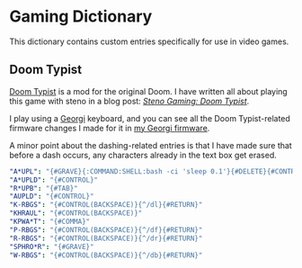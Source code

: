 # Gaming Dictionary

This dictionary contains custom entries specifically for use in video games.

## Doom Typist

[Doom Typist][] is a mod for the original Doom. I have written all about playing
this game with steno in a blog post: _[Steno Gaming: Doom Typist][]_.

I play using a [Georgi][] keyboard, and you can see all the Doom Typist-related
firmware changes I made for it in [my Georgi firmware][].

A minor point about the dashing-related entries is that I have made sure that
before a dash occurs, any characters already in the text box get erased.

```yaml
"A*UPL": "{#GRAVE}{:COMMAND:SHELL:bash -ci 'sleep 0.1'}{#DELETE}{#CONTROL}" # toggle AUtoMap: force explore, wait a bit, toggle automap, then return to auto mode
"A*UPLD": "{#CONTROL}"                                                      # return to AUto MoDe
"R*UPB": "{#TAB}"                                                           # toggle RUN mode [override]
"AUPLD": "{#CONTROL}"                                                       # return to AUto MoDe
"K-RBGS": "{#CONTROL(BACKSPACE)}{^/dl}{#RETURN}"                            # dash left
"KHRAUL": "{#CONTROL(BACKSPACE)}"                                           # CLear ALL
"KPWA*T": "{#COMMA}"                                                        # force COMBAT
"P-RBGS": "{#CONTROL(BACKSPACE)}{^/df}{#RETURN}"                            # dash forward
"R-RBGS": "{#CONTROL(BACKSPACE)}{^/dr}{#RETURN}"                            # dash right
"SPHRO*R": "{#GRAVE}"                                                       # force EXPLORE
"W-RBGS": "{#CONTROL(BACKSPACE)}{^/db}{#RETURN}"                            # dash backward
```

[Doom Typist]: https://github.com/mmaulwurff/typist.pk3
[Georgi]: https://www.gboards.ca/product/georgi
[my Georgi firmware]: https://github.com/paulfioravanti/qmk_keymaps/blob/master/keyboards/gboards/georgi/keymaps/paulfioravanti/keymap.c
[Steno Gaming: Doom Typist]: https://www.paulfioravanti.com/blog/steno-gaming-doom-typist/
